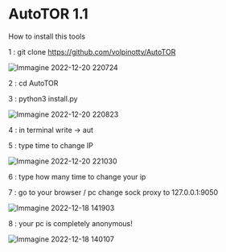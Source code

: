 # AutoTOR 1.1

How to install this tools

1 : git clone https://github.com/volpinottv/AutoTOR

![Immagine 2022-12-20 220724](https://user-images.githubusercontent.com/108951418/208766985-d8942cf8-2ee9-4fa0-bf62-5fc3cef62510.png)

2 : cd AutoTOR

3 : python3 install.py

![Immagine 2022-12-20 220823](https://user-images.githubusercontent.com/108951418/208767002-42d644f5-5742-4a15-b845-2d0342859d45.png)

4 : in terminal write -> aut
  
5 : type time to change IP

![Immagine 2022-12-20 221030](https://user-images.githubusercontent.com/108951418/208767180-157e90c6-7992-4503-90f6-b12952d3e271.png)

6 : type how many time to change your ip

7 : go to your browser / pc  change sock proxy to 127.0.0.1:9050

![Immagine 2022-12-18 141903](https://user-images.githubusercontent.com/108951418/208767470-16dcd225-393b-4bac-a9af-a3fde35540b0.png)

8 : your pc is completely anonymous!

![Immagine 2022-12-18 140107](https://user-images.githubusercontent.com/108951418/208767724-5cf87da0-40c0-4d60-bdd1-3dc3fc6f51ee.png)
